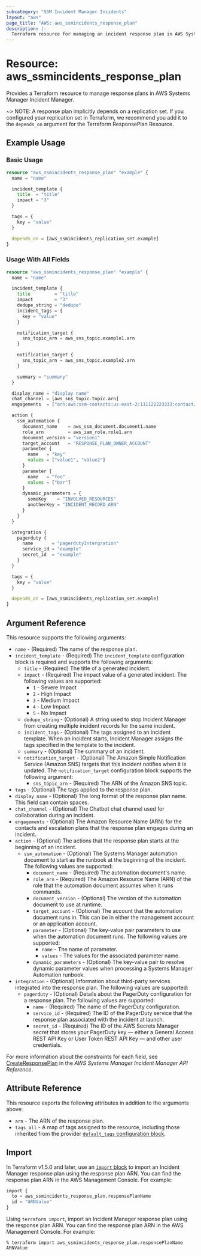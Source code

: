 ```yaml
---
subcategory: "SSM Incident Manager Incidents"
layout: "aws"
page_title: "AWS: aws_ssmincidents_response_plan"
description: |-
  Terraform resource for managing an incident response plan in AWS Systems Manager Incident Manager.
---
```


# Resource: aws_ssmincidents_response_plan

Provides a Terraform resource to manage response plans in AWS Systems Manager Incident Manager.

~> NOTE: A response plan implicitly depends on a replication set. If you configured your replication set in Terraform, we recommend you add it to the `depends_on` argument for the Terraform ResponsePlan Resource.

## Example Usage

### Basic Usage

```terraform
resource "aws_ssmincidents_response_plan" "example" {
  name = "name"

  incident_template {
    title  = "title"
    impact = "3"
  }

  tags = {
    key = "value"
  }

  depends_on = [aws_ssmincidents_replication_set.example]
}

```

### Usage With All Fields

```terraform
resource "aws_ssmincidents_response_plan" "example" {
  name = "name"

  incident_template {
    title         = "title"
    impact        = "3"
    dedupe_string = "dedupe"
    incident_tags = {
      key = "value"
    }

    notification_target {
      sns_topic_arn = aws_sns_topic.example1.arn
    }

    notification_target {
      sns_topic_arn = aws_sns_topic.example2.arn
    }

    summary = "summary"
  }

  display_name = "display name"
  chat_channel = [aws_sns_topic.topic.arn]
  engagements  = ["arn:aws:ssm-contacts:us-east-2:111122223333:contact/test1"]

  action {
    ssm_automation {
      document_name    = aws_ssm_document.document1.name
      role_arn         = aws_iam_role.role1.arn
      document_version = "version1"
      target_account   = "RESPONSE_PLAN_OWNER_ACCOUNT"
      parameter {
        name   = "key"
        values = ["value1", "value2"]
      }
      parameter {
        name   = "foo"
        values = ["bar"]
      }
      dynamic_parameters = {
        someKey    = "INVOLVED_RESOURCES"
        anotherKey = "INCIDENT_RECORD_ARN"
      }
    }
  }

  integration {
    pagerduty {
      name       = "pagerdutyIntergration"
      service_id = "example"
      secret_id  = "example"
    }
  }

  tags = {
    key = "value"
  }

  depends_on = [aws_ssmincidents_replication_set.example]
}

```

## Argument Reference

This resource supports the following arguments:

* `name` - (Required) The name of the response plan.
* `incident_template` - (Required) The `incident_template` configuration block is required and supports the following arguments:
    * `title` - (Required) The title of a generated incident.
    * `impact` - (Required) The impact value of a generated incident. The following values are supported:
        * `1` - Severe Impact
        * `2` - High Impact
        * `3` - Medium Impact
        * `4` - Low Impact
        * `5` - No Impact
    * `dedupe_string` - (Optional) A string used to stop Incident Manager from creating multiple incident records for the same incident.
    * `incident_tags` - (Optional) The tags assigned to an incident template. When an incident starts, Incident Manager assigns the tags specified in the template to the incident.
    * `summary` - (Optional) The summary of an incident.
    * `notification_target` - (Optional) The Amazon Simple Notification Service (Amazon SNS) targets that this incident notifies when it is updated. The `notification_target` configuration block supports the following argument:
        * `sns_topic_arn` - (Required) The ARN of the Amazon SNS topic.
* `tags` - (Optional) The tags applied to the response plan.
* `display_name` - (Optional) The long format of the response plan name. This field can contain spaces.
* `chat_channel` - (Optional) The Chatbot chat channel used for collaboration during an incident.
* `engagements` - (Optional) The Amazon Resource Name (ARN) for the contacts and escalation plans that the response plan engages during an incident.
* `action` - (Optional) The actions that the response plan starts at the beginning of an incident.
    * `ssm_automation` - (Optional) The Systems Manager automation document to start as the runbook at the beginning of the incident. The following values are supported:
        * `document_name` - (Required) The automation document's name.
        * `role_arn` - (Required) The Amazon Resource Name (ARN) of the role that the automation document assumes when it runs commands.
        * `document_version` - (Optional) The version of the automation document to use at runtime.
        * `target_account` -  (Optional) The account that the automation document runs in. This can be in either the management account or an application account.
        * `parameter` - (Optional) The key-value pair parameters to use when the automation document runs. The following values are supported:
            * `name` - The name of parameter.
            * `values` - The values for the associated parameter name.
        * `dynamic_parameters` - (Optional) The key-value pair to resolve dynamic parameter values when processing a Systems Manager Automation runbook.
* `integration` - (Optional) Information about third-party services integrated into the response plan. The following values are supported:
    * `pagerduty` - (Optional) Details about the PagerDuty configuration for a response plan. The following values are supported:
        * `name` - (Required) The name of the PagerDuty configuration.
        * `service_id` - (Required) The ID of the PagerDuty service that the response plan associated with the incident at launch.
        * `secret_id` - (Required) The ID of the AWS Secrets Manager secret that stores your PagerDuty key &mdash; either a General Access REST API Key or User Token REST API Key &mdash; and other user credentials.

For more information about the constraints for each field, see [CreateResponsePlan](https://docs.aws.amazon.com/incident-manager/latest/APIReference/API_CreateResponsePlan.html) in the *AWS Systems Manager Incident Manager API Reference*.
  
## Attribute Reference

This resource exports the following attributes in addition to the arguments above:

* `arn` - The ARN of the response plan.
* `tags_all` - A map of tags assigned to the resource, including those inherited from the provider [`default_tags` configuration block](https://registry.terraform.io/providers/hashicorp/aws/latest/docs#default_tags-configuration-block).

## Import

In Terraform v1.5.0 and later, use an [`import` block](https://developer.hashicorp.com/terraform/language/import) to import an Incident Manager response plan using the response plan ARN. You can find the response plan ARN in the AWS Management Console. For example:

```terraform
import {
  to = aws_ssmincidents_response_plan.responsePlanName
  id = "ARNValue"
}
```

Using `terraform import`, import an Incident Manager response plan using the response plan ARN. You can find the response plan ARN in the AWS Management Console. For example:

```console
% terraform import aws_ssmincidents_response_plan.responsePlanName ARNValue
```
